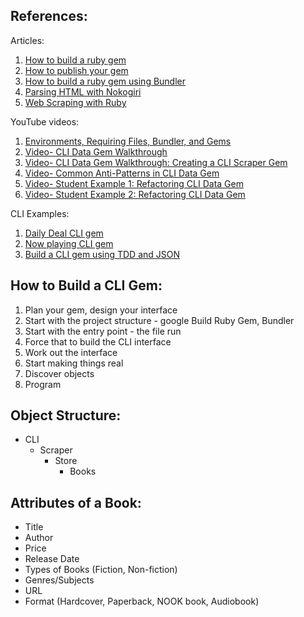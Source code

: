 
## References:
Articles:
1. [How to build a ruby gem](http://guides.rubygems.org/make-your-own-gem/)
2. [How to publish your gem](http://guides.rubygems.org/publishing/)
3. [How to build a ruby gem using Bundler](https://bundler.io/v1.13/guides/creating_gem)
4. [Parsing HTML with Nokogiri](http://ruby.bastardsbook.com/chapters/html-parsing/)
5. [Web Scraping with Ruby](https://www.chrismytton.uk/2015/01/19/web-scraping-with-ruby/)

YouTube videos:
1. [Environments, Requiring Files, Bundler, and Gems](https://www.youtube.com/watch?v=XBgZLm-sdl8)
2. [Video- CLI Data Gem Walkthrough](https://www.youtube.com/watch?v=_lDExWIhYKI)
3. [Video- CLI Data Gem Walkthrough: Creating a CLI Scraper Gem](https://www.youtube.com/watch?v=Y5X6NRQi0bU)
4. [Video- Common Anti-Patterns in CLI Data Gem](https://www.youtube.com/watch?v=cbMa87oWv08)
5. [Video- Student Example 1: Refactoring CLI Data Gem](https://www.youtube.com/watch?v=JEL_PXr74qQ)
6. [Video- Student Example 2: Refactoring CLI Data Gem](https://www.youtube.com/watch?v=Lt0oyHiKWIw)

CLI Examples:
1. [Daily Deal CLI gem](https://github.com/learn-co-curriculum/daily_deal) 
2. [Now playing CLI gem](https://github.com/learn-co-curriculum/now-playing-cli-gem)
3. [Build a CLI gem using TDD and JSON](https://github.com/aviflombaum/seatgeek_cli)

## How to Build a CLI Gem:
1. Plan your gem, design your interface
2. Start with the project structure - google Build Ruby Gem, Bundler
3. Start with the entry point - the file run 
4. Force that to build the CLI interface
5. Work out the interface
6. Start making things real
7. Discover objects 
8. Program

## Object Structure:
- CLI
  - Scraper
    - Store
      - Books
      
## Attributes of a Book:
- Title
- Author
- Price
- Release Date
- Types of Books (Fiction, Non-fiction)
- Genres/Subjects
- URL
- Format (Hardcover, Paperback, NOOK book, Audiobook)
